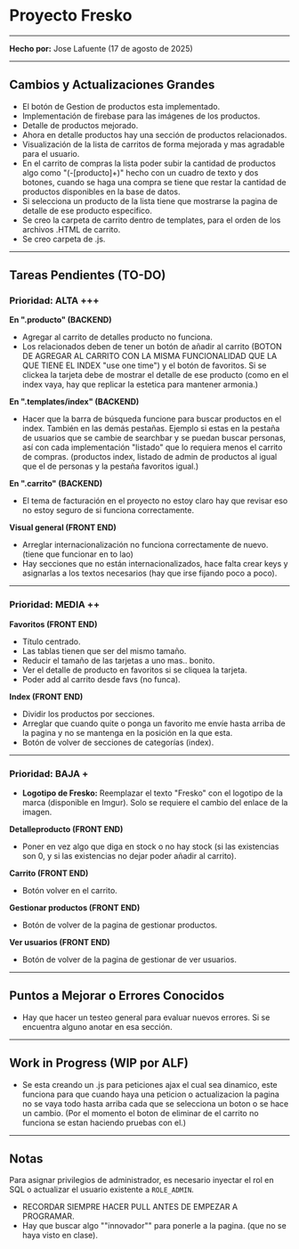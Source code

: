 # Proyecto Fresko 

---

**Hecho por:** Jose Lafuente (17 de agosto de 2025)

---

## Cambios y Actualizaciones Grandes

- El botón de Gestion de productos esta implementado.
- Implementación de firebase para las imágenes de los productos.
- Detalle de productos mejorado.
- Ahora en detalle productos hay una sección de productos relacionados.
- Visualización de la lista de carritos de forma mejorada y mas agradable para el usuario.
- En el carrito de compras la lista poder subir la cantidad de productos algo como "(-[producto]+)" hecho con un cuadro de texto y dos botones, cuando se haga una compra se tiene que restar la cantidad de productos disponibles en la base de datos.
- Si selecciona un producto de la lista tiene que mostrarse la pagina de detalle de ese producto especifico.
- Se creo la carpeta de carrito dentro de templates, para el orden de los archivos .HTML de carrito.
- Se creo carpeta de .js.

---

## Tareas Pendientes (TO-DO)

### Prioridad: ALTA +++

**En ".producto" (BACKEND)**
- Agregar al carrito de detalles producto no funciona.
- Los relacionados deben de tener un botón de añadir al carrito (BOTON DE AGREGAR AL CARRITO CON LA MISMA FUNCIONALIDAD QUE LA QUE TIENE EL INDEX "use one time") y el botón de favoritos. Si se clickea la tarjeta debe de mostrar el detalle de ese producto (como en el index vaya, hay que replicar la estetica para mantener armonia.)

**En ".templates/index" (BACKEND)**
- Hacer que la barra de búsqueda funcione para buscar productos en el index. También en las demás pestañas. Ejemplo si estas en la pestaña de usuarios que se cambie de searchbar y se puedan buscar personas, así con cada implementación "listado" que lo requiera menos el carrito de compras. (productos index, listado de admin de productos al igual que el de personas y la pestaña favoritos igual.)

**En ".carrito" (BACKEND)**
- El tema de facturación en el proyecto no estoy claro hay que revisar eso no estoy seguro de si funciona correctamente.

**Visual general (FRONT END)**
- Arreglar internacionalización no funciona correctamente de nuevo. (tiene que funcionar en to lao)
- Hay secciones que no están internacionalizados, hace falta crear keys y asignarlas a los textos necesarios (hay que irse fijando poco a poco).

---

### Prioridad: MEDIA ++

**Favoritos (FRONT END)**
- Título centrado.
- Las tablas tienen que ser del mismo tamaño.
- Reducir el tamaño de las tarjetas a uno mas.. bonito.
- Ver el detalle de producto en favoritos si se cliquea la tarjeta.
- Poder add al carrito desde favs (no funca).

**Index (FRONT END)**
- Dividir los productos por secciones.
- Arreglar que cuando quite o ponga un favorito me envíe hasta arriba de la pagina y no se mantenga en la posición en la que esta.
- Botón de volver de secciones de categorías (index).

---

### Prioridad: BAJA +

- **Logotipo de Fresko:** Reemplazar el texto "Fresko" con el logotipo de la marca (disponible en Imgur). Solo se requiere el cambio del enlace de la imagen.

**Detalleproducto (FRONT END)**
- Poner en vez algo que diga en stock o no hay stock (si las existencias son 0, y si las existencias no dejar poder añadir al carrito).

**Carrito (FRONT END)**
- Botón volver en el carrito.

**Gestionar productos (FRONT END)**
- Botón de volver de la pagina de gestionar productos.

**Ver usuarios (FRONT END)**
- Botón de volver de la pagina de gestionar de ver usuarios.

---

## Puntos a Mejorar o Errores Conocidos

- Hay que hacer un testeo general para evaluar nuevos errores. Si se encuentra alguno anotar en esa sección.

---
## Work in Progress (WIP por ALF)

- Se esta creando un .js para peticiones ajax el cual sea dinamico, este funciona para que cuando haya una peticion o actualizacion la pagina no se vaya todo hasta arriba cada que se selecciona un boton o se hace un cambio. (Por el momento el boton de eliminar de el carrito no funciona se estan haciendo pruebas con el.)

---
## Notas
Para asignar privilegios de administrador, es necesario inyectar el rol en SQL o actualizar el usuario existente a `ROLE_ADMIN`.

- RECORDAR SIEMPRE HACER PULL ANTES DE EMPEZAR A PROGRAMAR.
- Hay que buscar algo ""innovador"" para ponerle a la pagina. (que no se haya visto en clase).
